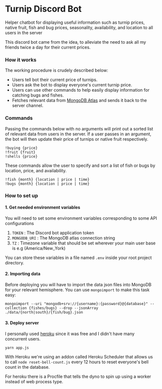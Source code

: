 # Turnip Discord Bot
Helper chatbot for displaying useful information such as turnip prices, native fruit, fish and bug prices, seasonality, availability, and location to all users in the server

This discord bot came from the idea, to alleviate the need to ask all my friends twice a day for their current prices.

### How it works
The working procedure is crudely described below:
- Users tell bot their current price of turnips.
- Users ask the bot to display everyone's current turnip price.
- Users can use other commands to help easily display information for catching bugs and fishes.
- Fetches relevant data from [MongoDB Atlas](https://www.mongodb.com/cloud/atlas) and sends it back to the server channel.

### Commands
Passing the commands below with no arguments will print out a sorted list of relevant data from users in the server. If a user passes in an argument, the bot will then update their price of turnips or native fruit respectively.
```
!buying {price}
!fruit {fruit}
!shells {price}
```
These commands allow the user to specify and sort a list of fish or bugs by location, price, and availability.
```
!fish {month} {location | price | time}
!bugs {month} {location | price | time}
```

### How to set up
#### 1. Get needed environment variables
You will need to set some environment variables corresponding to some API configurations
1. `TOKEN` : The Discord bot application token
2. `MONGODB_URI` : The MongoDB atlas connection string
3. `TZ` : Timezone variable that should be set wherever your main user base is e.g (America/New_York)

You can store these variables in a file named ```.env``` inside your root project directory.

#### 2. Importing data
Before deploying you will have to import the data json files into MongoDB for your relevant hemisphere.
You can use ```mongoimport``` to make this task easy:
```
mongoimport --uri "mongodb+srv://{username}:{password}@{database}" --collection {fishes/bugs} --drop --jsonArray ./data/{north|south}/{fish/bug}.json
```

#### 3. Deploy server
I personally used [heroku](https://heroku.com/) since it was free and I didn't have many concurrent users.

```
yarn app.js
```

With Heroku we're using an addon called Heroku Scheduler that allows us to call ```node reset-bell-count.js``` every 12 hours to reset everyone's bell count in the database.

For heroku there is a Procfile that tells the dyno to spin up using a worker instead of web process type.
